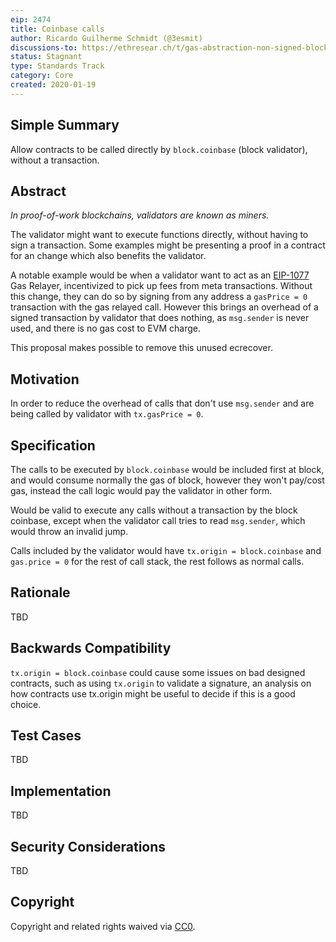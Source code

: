 ```yaml
---
eip: 2474
title: Coinbase calls
author: Ricardo Guilherme Schmidt (@3esmit)
discussions-to: https://ethresear.ch/t/gas-abstraction-non-signed-block-validator-only-procedures/4388/2
status: Stagnant
type: Standards Track
category: Core
created: 2020-01-19
---
```


## Simple Summary

Allow contracts to be called directly by `block.coinbase` (block validator), without a transaction.

## Abstract

_In proof-of-work blockchains, validators are known as miners._

The validator might want to execute functions directly, without having to sign a transaction. Some examples might be presenting a proof in a contract for an change which also benefits the validator. 

A notable example would be when a validator want to act as an [EIP-1077](./eip-1077.md) Gas Relayer, incentivized to pick up fees from meta transactions.
Without this change, they can do so by signing from any address a `gasPrice = 0` transaction with the gas relayed call. 
However this brings an overhead of a signed transaction by validator that does nothing, as `msg.sender` is never used, and there is no gas cost to EVM charge. 

This proposal makes possible to remove this unused ecrecover.

## Motivation

In order to reduce the overhead of calls that don't use `msg.sender` and are being called by validator with `tx.gasPrice = 0`. 

## Specification

The calls to be executed by `block.coinbase` would be included first at block, and would consume normally the gas of block, however they won't pay/cost gas, instead the call logic would pay the validator in other form. 

Would be valid to execute any calls without a transaction by the block coinbase, except when the validator call tries to read `msg.sender`, which would throw an invalid jump.

Calls included by the validator would have `tx.origin = block.coinbase` and `gas.price = 0` for the rest of call stack, the rest follows as normal calls.

## Rationale

TBD

## Backwards Compatibility

`tx.origin = block.coinbase` could cause some issues on bad designed contracts, such as using `tx.origin` to validate a signature, an analysis on how contracts use tx.origin might be useful to decide if this is a good choice.

## Test Cases

TBD

## Implementation

TBD

## Security Considerations

TBD

## Copyright

Copyright and related rights waived via [CC0](../LICENCE).
